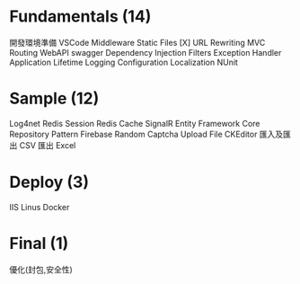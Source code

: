 # Fundamentals (14)
開發環境準備
VSCode
Middleware
Static Files
[X] URL Rewriting
MVC
Routing
WebAPI
swagger
Dependency Injection
Filters
Exception Handler
Application Lifetime
Logging
Configuration
Localization
NUnit

# Sample (12)
Log4net
Redis Session
Redis Cache
SignalR
Entity Framework Core
Repository Pattern
Firebase
Random Captcha
Upload File
CKEditor
匯入及匯出 CSV
匯出 Excel

# Deploy (3)
IIS
Linus
Docker

# Final (1)
優化(封包,安全性)